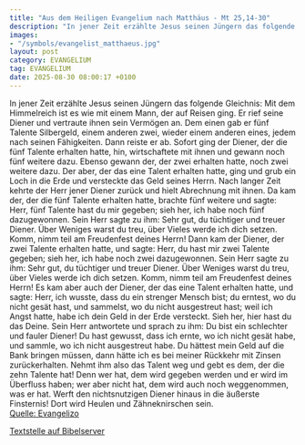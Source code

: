 ```yaml
---
title: "Aus dem Heiligen Evangelium nach Matthäus - Mt 25,14-30"
description: "In jener Zeit erzählte Jesus seinen Jüngern das folgende Gleichnis: Mit dem Himmelreich ist es wie mit einem Mann, der auf Reisen ging. Er rief seine Diener und vertraute ihnen sein Vermögen an. Dem einen gab er fünf Talente Silbergeld, einem anderen zwei, wieder einem anderen ei...."
images:
- "/symbols/evangelist_matthaeus.jpg"
layout: post
category: EVANGELIUM
tag: EVANGELIUM
date: 2025-08-30 08:00:17 +0100
---
```

In jener Zeit erzählte Jesus seinen Jüngern das folgende Gleichnis: Mit dem Himmelreich ist es wie mit einem Mann, der auf Reisen ging. Er rief seine Diener und vertraute ihnen sein Vermögen an.
Dem einen gab er fünf Talente Silbergeld, einem anderen zwei, wieder einem anderen eines, jedem nach seinen Fähigkeiten.<!--more--> Dann reiste er ab.
Sofort ging der Diener, der die fünf Talente erhalten hatte, hin, wirtschaftete mit ihnen und gewann noch fünf weitere dazu.
Ebenso gewann der, der zwei erhalten hatte, noch zwei weitere dazu.
Der aber, der das eine Talent erhalten hatte, ging und grub ein Loch in die Erde und versteckte das Geld seines Herrn.
Nach langer Zeit kehrte der Herr jener Diener zurück und hielt Abrechnung mit ihnen.
Da kam der, der die fünf Talente erhalten hatte, brachte fünf weitere und sagte: Herr, fünf Talente hast du mir gegeben; sieh her, ich habe noch fünf dazugewonnen.
Sein Herr sagte zu ihm: Sehr gut, du tüchtiger und treuer Diener. Über Weniges warst du treu, über Vieles werde ich dich setzen. Komm, nimm teil am Freudenfest deines Herrn!
Dann kam der Diener, der zwei Talente erhalten hatte, und sagte: Herr, du hast mir zwei Talente gegeben; sieh her, ich habe noch zwei dazugewonnen.
Sein Herr sagte zu ihm: Sehr gut, du tüchtiger und treuer Diener. Über Weniges warst du treu, über Vieles werde ich dich setzen. Komm, nimm teil am Freudenfest deines Herrn!
Es kam aber auch der Diener, der das eine Talent erhalten hatte, und sagte: Herr, ich wusste, dass du ein strenger Mensch bist; du erntest, wo du nicht gesät hast, und sammelst, wo du nicht ausgestreut hast;
weil ich Angst hatte, habe ich dein Geld in der Erde versteckt. Sieh her, hier hast du das Deine.
Sein Herr antwortete und sprach zu ihm: Du bist ein schlechter und fauler Diener! Du hast gewusst, dass ich ernte, wo ich nicht gesät habe, und sammle, wo ich nicht ausgestreut habe.
Du hättest mein Geld auf die Bank bringen müssen, dann hätte ich es bei meiner Rückkehr mit Zinsen zurückerhalten.
Nehmt ihm also das Talent weg und gebt es dem, der die zehn Talente hat!
Denn wer hat, dem wird gegeben werden und er wird im Überfluss haben; wer aber nicht hat, dem wird auch noch weggenommen, was er hat.
Werft den nichtsnutzigen Diener hinaus in die äußerste Finsternis! Dort wird Heulen und Zähneknirschen sein.<br>
[Quelle: Evangelizo](https://evangeliumtagfuertag.org/DE/gospel)

[Textstelle auf Bibelserver](https://www.bibleserver.com/EU/Matthäus25,14-30)
